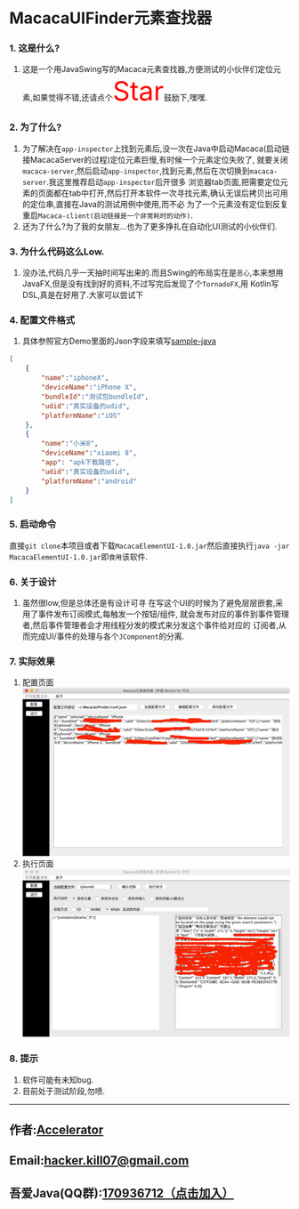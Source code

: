 # MacacaUIFinder元素查找器

### 1. 这是什么?
1. 这是一个用JavaSwing写的Macaca元素查找器,方便测试的小伙伴们定位元素,如果觉得不错,还请点个<font size=7 color="red">Star</font>鼓励下,嘿嘿.

### 2. 为了什么?
1. 为了解决在`app-inspector`上找到元素后,没一次在Java中启动Macaca(启动链接MacacaServer的过程)定位元素巨慢,有时候一个元素定位失败了,
就要关闭`macaca-server`,然后启动`app-inspector`,找到元素,然后在次切换到`macaca-server`.我这里推荐启动`app-inspector`后开很多
浏览器tab页面,把需要定位元素的页面都在tab中打开,然后打开本软件一次寻找元素,确认无误后拷贝出可用的定位串,直接在Java的测试用例中使用,而不必
为了一个元素没有定位到反复重启`Macaca-client(启动链接是一个非常耗时的动作)`.
2. 还为了什么?为了我的女朋友...也为了更多挣扎在自动化UI测试的小伙伴们.
### 3. 为什么代码这么Low.
1. 没办法,代码几乎一天抽时间写出来的.而且Swing的布局实在是`恶心`,本来想用JavaFX,但是没有找到好的资料,不过写完后发现了个`TornadoFX`,用
Kotlin写DSL,真是在好用了.大家可以尝试下

### 4. 配置文件格式
1. 具体参照官方Demo里面的Json字段来填写[sample-java](https://github.com/macaca-sample/sample-java/)
```json
[
    {
        "name":"iphoneX",
        "deviceName":"iPhone X",
        "bundleId":"测试包bundleId",
        "udid":"真实设备的udid",
        "platformName":"iOS"
    },
    {
        "name":"小米8",
        "deviceName":"xiaomi 8",
        "app": "apk下载路径",
        "udid":"真实设备的udid",
        "platformName":"android"
    }
]
```
### 5. 启动命令
直接`git clone`本项目或者下载`MacacaElementUI-1.0.jar`然后直接执行`java -jar MacacaElementUI-1.0.jar`即`食用`该软件.

### 6. 关于设计
1. 虽然很low,但是总体还是有设计可寻
在写这个UI的时候为了避免层层嵌套,采用了事件发布订阅模式,每触发一个按钮/组件,
就会发布对应的事件到事件管理者,然后事件管理者会才用线程分发的模式来分发这个事件给对应的
订阅者,从而完成UI/事件的处理与各个`JComponent`的分离.

### 7. 实际效果
1. 配置页面
![配置页面](2.png)
2. 执行页面
![执行页面](1.png)

### 8. 提示
1. 软件可能有未知bug.
2. 目前处于测试阶段,勿喷.

<hr>

## 作者:[Accelerator](https://www.zhihu.com/people/Sweets07)

## Email:[hacker.kill07@gmail.com](hacker.kill07@gmail.com)

## 吾爱Java(QQ群):[170936712（点击加入）](https://link.zhihu.com/?target=https://jq.qq.com/%3F_wv%3D1027%26k%3D41oCCMn)